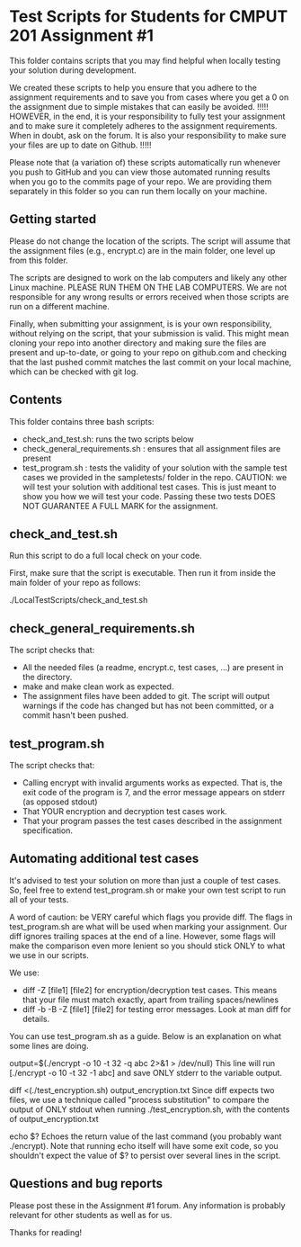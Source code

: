 Test Scripts for Students for CMPUT 201 Assignment #1
=====================================================

This folder contains scripts that you may find helpful when locally testing your
solution during development.

We created these scripts to help you ensure that you adhere to the assignment requirements
and to save you from cases where you get a 0 on the assignment due to simple mistakes that can
easily be avoided.
!!!!!
HOWEVER, in the end, it is your responsibility to fully test your assignment and to make sure
it completely adheres to the assignment requirements. When in doubt, ask on the forum. 
It is also your responsibility to make sure your files are up to date on Github. 
!!!!!

Please note that (a variation of) these scripts automatically run whenever you push to GitHub and you can view those automated running results when you go to the commits page of your repo. We are providing them separately in this folder so you can run them locally on your machine. 


Getting started
---------------
Please do not change the location of the scripts.
The script will assume that the assignment files (e.g., encrypt.c) are in
the main folder, one level up from this folder.

The scripts are designed to work on the lab computers and likely any other Linux
machine. PLEASE RUN THEM ON THE LAB COMPUTERS. We are not responsible for any wrong results or errors received when those scripts are run on a different machine.

Finally, when submitting your assignment, is is your own responsibility, without relying
on the script, that your submission is valid. This might mean cloning your repo
into another directory and making sure the files are present and up-to-date,
or going to your repo on github.com and checking that the last pushed commit matches
the last commit on your local machine, which can be checked with git log.


Contents
--------
This folder contains three bash scripts:
 - check_and_test.sh: runs the two scripts below
 - check_general_requirements.sh : ensures that all assignment files are present
 - test_program.sh               : tests the validity of your solution with the sample test cases we provided in the sampletests/ folder in the repo. CAUTION: we will test your solution with additional test cases. This is just meant to show you how we will test your code. Passing these two tests DOES NOT GUARANTEE A FULL MARK for the assignment.

check_and_test.sh
-----------------
Run this script to do a full local check on your code.

First, make sure that the script is executable. Then run it from inside the main folder of your repo as follows:

./LocalTestScripts/check_and_test.sh

check_general_requirements.sh
-----------------------------

The script checks that:
 - All the needed files (a readme, encrypt.c, test cases, ...) are present
   in the directory.
 - make and make clean work as expected. 
 - The assignment files have been added to git. The script will output warnings
   if the code has changed but has not been committed, or a commit hasn't been pushed.


test_program.sh
---------------

The script checks that:
 - Calling encrypt with invalid arguments works as expected. That is, the exit
   code of the program is 7, and the error message appears on stderr (as opposed
   stdout)
 - That YOUR encryption and decryption test cases work.
 - That your program passes the test cases described in the assignment
   specification.


Automating additional test cases
--------------------------------
It's advised to test your solution on more than just a couple of test cases.
So, feel free to extend test_program.sh or make your own test script to run
all of your tests.

A word of caution: be VERY careful which flags you provide diff. The flags
in test_program.sh are what will be used when marking your assignment. Our diff ignores trailing
spaces at the end of a line. However, some
flags will make the comparison even more lenient so you should stick ONLY to what we use in our scripts.

We use:
 - diff -Z [file1] [file2] for encryption/decryption test cases. This means that
   your file must match exactly, apart from trailing spaces/newlines
 - diff -b -B -Z [file1] [file2] for testing error messages.
   Look at man diff for details.

You can use test_program.sh as a guide. Below is an explanation on what some
lines are doing.

  output=$(./encrypt -o 10 -t 32 -q abc 2>&1 > /dev/null)
This line will run [./encrypt -o 10 -t 32 -1 abc] and save ONLY stderr to
the variable output.

  diff <(./test_encryption.sh) output_encryption.txt
Since diff expects two files, we use a technique called "process substitution"
to compare the output of ONLY stdout when running ./test_encryption.sh,
with the contents of output_encryption.txt

  echo $?
Echoes the return value of the last command (you probably want ./encrypt). Note 
that running echo itself will have some exit code, so you shouldn't expect the
value of $? to persist over several lines in the script.

Questions and bug reports
-------------------------
Please post these in the Assignment #1 forum. Any information is probably
relevant for other students as well as for us.


Thanks for reading!
